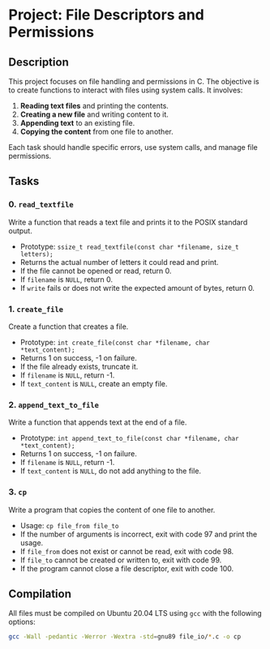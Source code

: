 # Project: File Descriptors and Permissions

## Description

This project focuses on file handling and permissions in C. The objective is to create functions to interact with files using system calls. It involves:

1. **Reading text files** and printing the contents.
2. **Creating a new file** and writing content to it.
3. **Appending text** to an existing file.
4. **Copying the content** from one file to another.

Each task should handle specific errors, use system calls, and manage file permissions.

## Tasks

### 0. `read_textfile`
Write a function that reads a text file and prints it to the POSIX standard output.

- Prototype: `ssize_t read_textfile(const char *filename, size_t letters);`
- Returns the actual number of letters it could read and print.
- If the file cannot be opened or read, return 0.
- If `filename` is `NULL`, return 0.
- If `write` fails or does not write the expected amount of bytes, return 0.

### 1. `create_file`
Create a function that creates a file.

- Prototype: `int create_file(const char *filename, char *text_content);`
- Returns 1 on success, -1 on failure.
- If the file already exists, truncate it.
- If `filename` is `NULL`, return -1.
- If `text_content` is `NULL`, create an empty file.

### 2. `append_text_to_file`
Write a function that appends text at the end of a file.

- Prototype: `int append_text_to_file(const char *filename, char *text_content);`
- Returns 1 on success, -1 on failure.
- If `filename` is `NULL`, return -1.
- If `text_content` is `NULL`, do not add anything to the file.

### 3. `cp`
Write a program that copies the content of one file to another.

- Usage: `cp file_from file_to`
- If the number of arguments is incorrect, exit with code 97 and print the usage.
- If `file_from` does not exist or cannot be read, exit with code 98.
- If `file_to` cannot be created or written to, exit with code 99.
- If the program cannot close a file descriptor, exit with code 100.

## Compilation

All files must be compiled on Ubuntu 20.04 LTS using `gcc` with the following options:

```bash
gcc -Wall -pedantic -Werror -Wextra -std=gnu89 file_io/*.c -o cp

